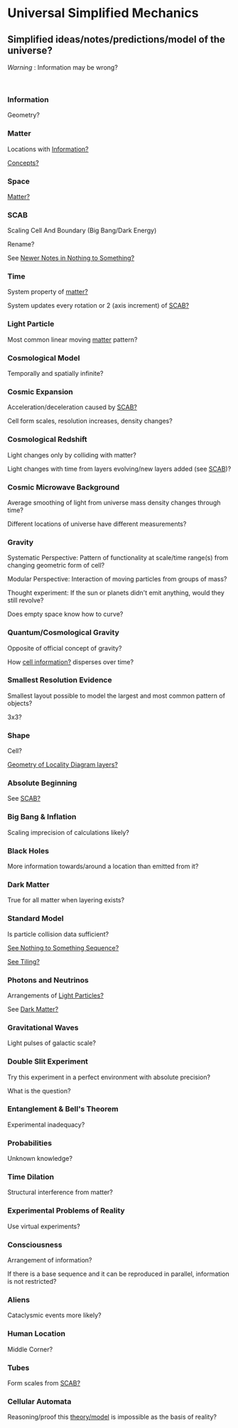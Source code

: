 # Universal Simplified Mechanics

## Simplified ideas/notes/predictions/model of the universe?

*Warning* : Information may be wrong?

<br/>

### Information

Geometry?

### Matter

Locations with [Information?](#information)

[Concepts?](https://github.com/tboie/universal_phreak_generator?tab=readme-ov-file#system-mechanics-visualization)

### Space

[Matter?](#matter)

### SCAB

Scaling Cell And Boundary (Big Bang/Dark Energy)

Rename?

See [Newer Notes in Nothing to Something?](https://github.com/tboie/universal_phreak_generator?tab=readme-ov-file#newer-notes)

### Time

System property of [matter?](Matter?)

System updates every rotation or 2 (axis increment) of [SCAB?](#scab)

### Light Particle

Most common linear moving [matter](#matter) pattern?

### Cosmological Model

Temporally and spatially infinite?

### Cosmic Expansion

Acceleration/deceleration caused by [SCAB?](#scab)

Cell form scales, resolution increases, density changes?

### Cosmological Redshift

Light changes only by colliding with matter?

Light changes with time from layers evolving/new layers added (see [SCAB](#scab))?

### Cosmic Microwave Background

Average smoothing of light from universe mass density changes through time?

Different locations of universe have different measurements?

### Gravity

Systematic Perspective:
Pattern of functionality at scale/time range(s) from changing geometric form of cell?

Modular Perspective:
Interaction of moving particles from groups of mass?

Thought experiment: If the sun or planets didn't emit anything, would they still revolve?

Does empty space know how to curve?

### Quantum/Cosmological Gravity

Opposite of official concept of gravity?

How [cell information?](#matter) disperses over time?

### Smallest Resolution Evidence

Smallest layout possible to model the largest and most common pattern of objects?

3x3?

### Shape

Cell?

[Geometry of Locality Diagram layers?](https://github.com/tboie/universal_phreak_generator?tab=readme-ov-file#system-mechanics-visualization)

### Absolute Beginning

See [SCAB?](#scab)

### Big Bang & Inflation

Scaling imprecision of calculations likely?

### Black Holes

More information towards/around a location than emitted from it?

### Dark Matter

True for all matter when layering exists?

### Standard Model

Is particle collision data sufficient?

[See Nothing to Something Sequence?](https://github.com/tboie/universal_phreak_generator?tab=readme-ov-file#nothing-to-something-sequence)

[See Tiling?](https://github.com/tboie/universal_phreak_generator?tab=readme-ov-file#tiles)

### Photons and Neutrinos

Arrangements of [Light Particles?](#light-particle)

See [Dark Matter?](#dark-matter)

### Gravitational Waves

Light pulses of galactic scale?

### Double Slit Experiment

Try this experiment in a perfect environment with absolute precision?

What is the question?

### Entanglement & Bell's Theorem

Experimental inadequacy?

### Probabilities

Unknown knowledge?

### Time Dilation

Structural interference from matter?

### Experimental Problems of Reality

Use virtual experiments?

### Consciousness

Arrangement of information?

If there is a base sequence and it can be reproduced in parallel, information is not restricted?

### Aliens

Cataclysmic events more likely?

### Human Location

Middle Corner?

### Tubes

Form scales from [SCAB?](#scab)

### Cellular Automata

Reasoning/proof this [theory/model](#scab) is impossible as the basis of reality?
